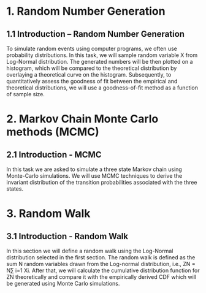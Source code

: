# 1.	Random Number Generation
## 1.1 Introduction – Random Number Generation
To simulate random events using computer programs, we often use probability distributions. In this task, we will sample random variable X from Log-Normal distribution. The generated numbers will be then plotted on a histogram, which will be compared to the theoretical distribution by overlaying a theoretical curve on the histogram. Subsequently, to quantitatively assess the goodness of fit between the empirical and theoretical distributions, we will use a goodness-of-fit method as a function of sample size.

# 2. Markov Chain Monte Carlo methods (MCMC)
## 2.1 Introduction - MCMC
In this task we are asked to simulate a three state Markov chain using Monte-Carlo simulations. We will use MCMC techniques to derive the invariant distribution of the transition probabilities associated with the three states. 

# 3. Random Walk
## 3.1 Introduction - Random Walk
In this section we will define a random walk using the Log-Normal distribution selected in the first section. The random walk is defined as the sum N random variables drawn from the Log-normal distribution, i.e., ZN = N∑ i=1 Xi. After that, we will calculate the cumulative distribution function for ZN theoretically and compare it with the empirically derived CDF which will be generated using Monte Carlo simulations.

